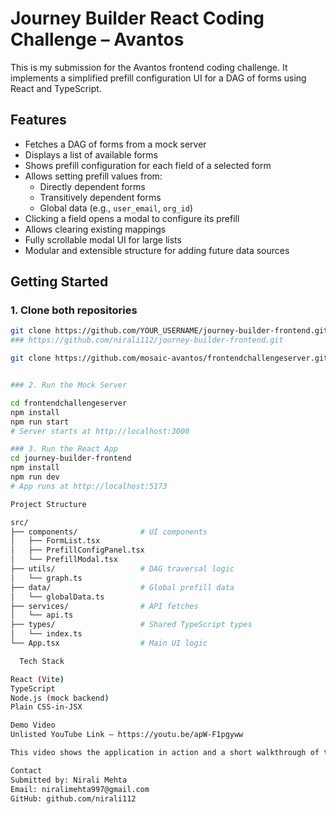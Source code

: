 # Journey Builder React Coding Challenge – Avantos

This is my submission for the Avantos frontend coding challenge. It implements a simplified prefill configuration UI for a DAG of forms using React and TypeScript.

## Features

- Fetches a DAG of forms from a mock server
- Displays a list of available forms
- Shows prefill configuration for each field of a selected form
- Allows setting prefill values from:
  - Directly dependent forms
  - Transitively dependent forms
  - Global data (e.g., `user_email`, `org_id`)
- Clicking a field opens a modal to configure its prefill
- Allows clearing existing mappings
- Fully scrollable modal UI for large lists
- Modular and extensible structure for adding future data sources


##  Getting Started

### 1. Clone both repositories

```bash
git clone https://github.com/YOUR_USERNAME/journey-builder-frontend.git
### https://github.com/nirali112/journey-builder-frontend.git

git clone https://github.com/mosaic-avantos/frontendchallengeserver.git


### 2. Run the Mock Server

cd frontendchallengeserver
npm install
npm run start
# Server starts at http://localhost:3000

### 3. Run the React App
cd journey-builder-frontend
npm install
npm run dev
# App runs at http://localhost:5173

Project Structure

src/
├── components/              # UI components
│   ├── FormList.tsx
│   ├── PrefillConfigPanel.tsx
│   └── PrefillModal.tsx
├── utils/                   # DAG traversal logic
│   └── graph.ts
├── data/                    # Global prefill data
│   └── globalData.ts
├── services/                # API fetches
│   └── api.ts
├── types/                   # Shared TypeScript types
│   └── index.ts
└── App.tsx                  # Main UI logic

  Tech Stack

React (Vite)
TypeScript
Node.js (mock backend)
Plain CSS-in-JSX

Demo Video
Unlisted YouTube Link – https://youtu.be/apW-F1pgyww

This video shows the application in action and a short walkthrough of the key parts of the codebase.

Contact
Submitted by: Nirali Mehta
Email: niralimehta997@gmail.com
GitHub: github.com/nirali112
